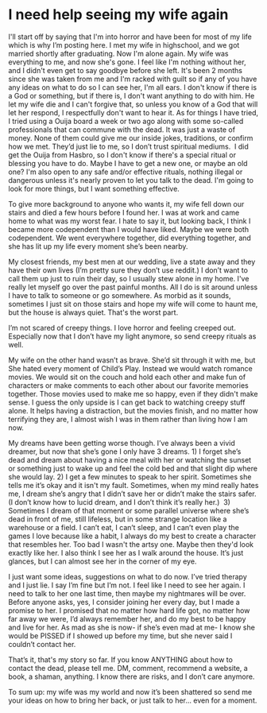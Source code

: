 # I need help seeing my wife again
I'll start off by saying that I'm into horror and have been for most of my life which is why I’m posting here. I met my wife in highschool, and we got married shortly after graduating. Now I'm alone again. My wife was everything to me, and now she's gone. I feel like I'm nothing without her, and I didn't even get to say goodbye before she left. It's been 2 months since she was taken from me and I'm racked with guilt so if any of you have any ideas on what to do so I can see her, I'm all ears. I don't know if there is a God or something, but if there is, I don't want anything to do with him. He let my wife die and I can't forgive that, so unless you know of a God that will let her respond, I respectfully don't want to hear it. As for things I have tried, I tried using a Ouija board a week or two ago along with some so-called professionals that can commune with the dead. It was just a waste of money. None of them could give me our inside jokes, traditions, or confirm how we met. They’d just lie to me, so I don’t trust spiritual mediums.  I did get the Ouija from Hasbro, so I don't know if there's a special ritual or blessing you have to do. Maybe I have to get a new one, or maybe an old one? I'm also open to any safe and/or effective rituals, nothing illegal or dangerous unless it's nearly proven to let you talk to the dead. I'm going to look for more things, but I want something effective.

To give more background to anyone who wants it, my wife fell down our stairs and died a few hours before I found her. I was at work and came home to what was my worst fear. I hate to say it, but looking back, I think I became more codependent than I would have liked. Maybe we were both codependent. We went everywhere together, did everything together, and she has lit up my life every moment she’s been nearby. 

My closest friends, my best men at our wedding, live a state away and they have their own lives (I’m pretty sure they don’t use reddit.) I don’t want to call them up just to ruin their day, so I usually stew alone in my home. I've really let myself go over the past painful months. All I do is sit around unless I have to talk to someone or go somewhere. As morbid as it sounds, sometimes I just sit on those stairs and hope my wife will come to haunt me, but the house is always quiet. That's the worst part.

I’m not scared of creepy things. I love horror and feeling creeped out. Especially now that I don’t have my light anymore, so send creepy rituals as well. 

My wife on the other hand wasn’t as brave. She’d sit through it with me, but She hated every moment of Child’s Play. Instead we would watch romance movies. We would sit on the couch and hold each other and make fun of characters or make comments to each other about our favorite memories together. Those movies used to make me so happy, even if they didn't make sense. I guess the only upside is I can get back to watching creepy stuff alone. It helps having a distraction, but the movies finish, and no matter how terrifying they are, I almost wish I was in them rather than living how I am now. 

My dreams have been getting worse though. I’ve always been a vivid dreamer, but now that she’s gone I only have 3 dreams. 1) I forget she’s dead and dream about having a nice meal with her or watching the sunset or something just to wake up and feel the cold bed and that slight dip where she would lay. 2) I get a few minutes to speak to her spirit. Sometimes she tells me it’s okay and it isn't my fault. Sometimes, when my mind really hates me, I dream she’s angry that I didn’t save her or didn’t make the stairs safer. (I don’t know how to lucid dream, and I don’t think it’s really her.)  3) Sometimes I dream of that moment or some parallel universe where she’s dead in front of me, still lifeless, but in some strange location like a warehouse or a field. I can’t eat, I can’t sleep, and I can’t even play the games I love because like a habit, I always do my best to create a character that resembles her. Too bad I wasn't the artsy one. Maybe then they'd look exactly like her. I also think I see her as I walk around the house. It’s just glances, but I can almost see her in the corner of my eye.

I just want some ideas, suggestions on what to do now. I’ve tried therapy and I just lie. I say I’m fine but I’m not. I feel like I need to see her again. I need to talk to her one last time, then maybe my nightmares will be over. Before anyone asks, yes, I consider joining her every day, but I made a promise to her. I promised that no matter how hard life got, no matter how far away we were, I’d always remember her, and do my best to be happy and live for her. As mad as she is now- if she’s even mad at me- I know she would be PISSED if I showed up before my time, but she never said I couldn’t contact her.

That’s it, that's my story so far. If you know ANYTHING about how to contact the dead, please tell me. DM, comment, recommend a website, a book, a shaman, anything. I know there are risks, and I don’t care anymore.

To sum up: my wife was my world and now it’s been shattered so send me your ideas on how to bring her back, or just talk to her… even for a moment.

